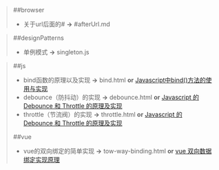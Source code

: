 >##browser
>+ 关于url后面的#  **->** #afterUrl.md

>##designPatterns
>+ 单例模式  **->** singleton.js

>##js
>+ bind函数的原理以及实现 **->** bind.html **or** [Javascript中bind()方法的使用与实现](https://segmentfault.com/a/1190000002662251)
>+ debounce（防抖动）的实现 **->** debounce.html **or** [Javascript 的 Debounce 和 Throttle 的原理及实现](https://github.com/lishengzxc/bblog/issues/7)
>+ throttle（节流阀）的实现 **->** throttle.html **or** [Javascript 的 Debounce 和 Throttle 的原理及实现](https://github.com/lishengzxc/bblog/issues/7)
>
>##vue
>+ vue的双向绑定的简单实现 **->** tow-way-binding.html **or** [vue 双向数据绑定实现原理](https://juejin.im/entry/59116fa6a0bb9f0058aaaa4c)
